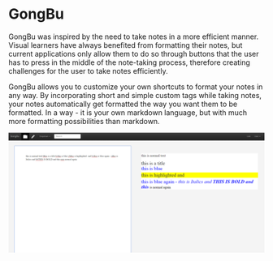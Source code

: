 # GongBu

GongBu was inspired by the need to take notes in a more efficient manner. Visual learners have always benefited from formatting their notes, but current applications only allow them to do so through buttons that the user has to press in the middle of the note-taking process, therefore creating challenges for the user to take notes efficiently.

GongBu allows you to customize your own shortcuts to format your notes in any way. By incorporating short and simple custom tags while taking notes, your notes automatically get formatted the way you want them to be formatted. In a way - it is your own markdown language, but with much more formatting possibilities than markdown.

![alt tag](https://raw.githubusercontent.com/DevKiddo/GongBu/master/ai/screenshot.png?token=AJHi3itvyZSm-RSgu_J09xTdwWVdUVNnks5WJoD4wA%3D%3D)
